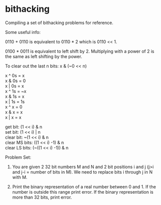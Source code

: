 # bithacking
Compiling a set of bithacking problems for reference.  

Some useful info:  

0110 + 0110 is equivalent to 0110 * 2 which is 0110 << 1.  

0100 * 0011 is equivalent to left shift by 2. Multiplying with a power of 2 is the same as left shifting by the power.  

To clear out the last n bits: x & (~0 << n)  
  
x ^ 0s = x  
x & 0s = 0  
x | 0s = x  
x ^ 1s = ~x  
x & 1s = x  
x | 1s = 1s  
x ^ x = 0  
x & x = x  
x | x = x  
  
get bit: (1 << i) & n  
set bit: (1 << i) | n  
clear bit: ~(1 << i) & n  
clear MS bits: ((1 << i) -1) & n  
clear LS bits:  (~((1 << i) -1)) & n 

Problem Set:  

1. You are given 2 32 bit numbers M and N and 2 bit positions i and j (j>i and j-i = number of bits in M). We need to replace bits i through j in N with M.  

2. Print the binary representation of a real number between 0 and 1. If the number is outside this range print error. If the binary representation is more than 32 bits, print error.  
  

